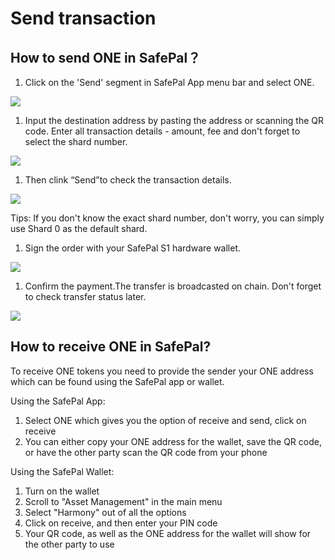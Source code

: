 # Send transaction

## How to send ONE in SafePal？ <a id="how-to-send-one-in-safepal"></a>

1. Click on the 'Send' segment in SafePal App menu bar and select ONE.

![](https://gblobscdn.gitbook.com/assets%2F-LlEOlYqEG_GKuO5Rehq%2F-M1lvuJz_AHOPm8BoWQR%2F-M1lvynGCwGZfVTJ9x2x%2Fimage-56.png?alt=media)

1. Input the destination address by pasting the address or scanning the QR code. Enter all transaction details - amount, fee and don't forget to select the shard number.

![](https://gblobscdn.gitbook.com/assets%2F-LlEOlYqEG_GKuO5Rehq%2F-M1lvuJz_AHOPm8BoWQR%2F-M1lvynIOiimgyvhrk8-%2Fimage-49.png?alt=media)

1. Then clink “Send”to check the transaction details.

![](https://gblobscdn.gitbook.com/assets%2F-LlEOlYqEG_GKuO5Rehq%2F-M1lvuJz_AHOPm8BoWQR%2F-M1lvynKWZC0Fb3ddvqD%2Fimage-14.png?alt=media)

Tips: If you don't know the exact shard number, don't worry, you can simply use Shard 0 as the default shard.

1. Sign the order with your SafePal S1 hardware wallet.

![](https://gblobscdn.gitbook.com/assets%2F-LlEOlYqEG_GKuO5Rehq%2F-M1lvuJz_AHOPm8BoWQR%2F-M1lvynMkfbrObuDS6bn%2Fimage-28.png?alt=media)

1. Confirm the payment.The transfer is broadcasted on chain. Don't forget to check transfer status later.

![](https://gblobscdn.gitbook.com/assets%2F-LlEOlYqEG_GKuO5Rehq%2F-M1lvuJz_AHOPm8BoWQR%2F-M1lvynOqNCTKYNu5E8x%2Fimage-31.png?alt=media)

## How to receive ONE in SafePal? <a id="how-to-receive-one-in-safepal"></a>

To receive ONE tokens you need to provide the sender your ONE address which can be found using the SafePal app or wallet.

Using the SafePal App:

1. Select ONE which gives you the option of receive and send, click on receive
2. You can either copy your ONE address for the wallet, save the QR code, or have the other party scan the QR code from your phone

Using the SafePal Wallet:

1. Turn on the wallet
2. Scroll to "Asset Management" in the main menu
3. Select "Harmony" out of all the options
4. Click on receive, and then enter your PIN code
5. Your QR code, as well as the ONE address for the wallet will show for the other party to use

